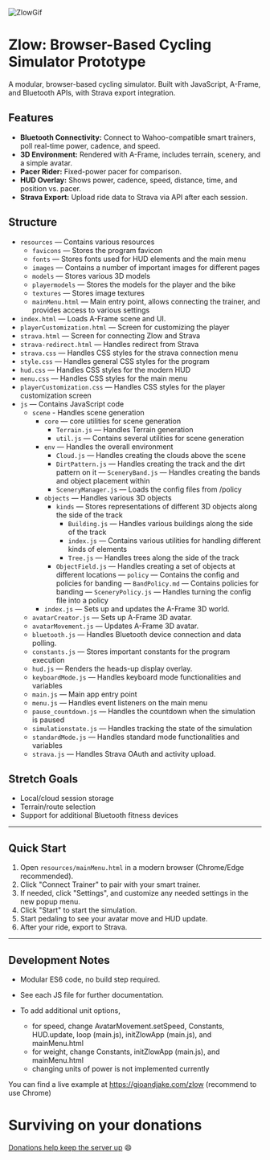 ![ZlowGif](https://github.com/user-attachments/assets/82ad9bf2-1d07-419f-b6dd-87fa9ebbbbb5)

# Zlow: Browser-Based Cycling Simulator Prototype

A modular, browser-based cycling simulator. Built with JavaScript, A-Frame, and Bluetooth APIs, with Strava export integration.

## Features
- **Bluetooth Connectivity:** Connect to Wahoo-compatible smart trainers, poll real-time power, cadence, and speed.
- **3D Environment:** Rendered with A-Frame, includes terrain, scenery, and a simple avatar.
- **Pacer Rider:** Fixed-power pacer for comparison.
- **HUD Overlay:** Shows power, cadence, speed, distance, time, and position vs. pacer.
- **Strava Export:** Upload ride data to Strava via API after each session.

## Structure
- `resources` — Contains various resources
	- `favicons` — Stores the program favicon
	- `fonts` — Stores fonts used for HUD elements and the main menu
	- `images` — Contains a number of important images for different pages
	- `models` — Stores various 3D models
	- `playermodels` — Stores the models for the player and the bike
	- `textures` — Stores image textures
	- `mainMenu.html` — Main entry point, allows connecting the trainer, and provides access to various settings
- `index.html` — Loads A-Frame scene and UI.
- `playerCustomization.html` — Screen for customizing the player
- `strava.html` — Screen for connecting Zlow and Strava
- `strava-redirect.html` — Handles redirect from Strava
- `strava.css` — Handles CSS styles for the strava connection menu
- `style.css` — Handles general CSS styles for the program
- `hud.css` — Handles CSS styles for the modern HUD
- `menu.css` — Handles CSS styles for the main menu
- `playerCustomization.css` — Handles CSS styles for the player customization screen
- `js` — Contains JavaScript code
	- `scene` - Handles scene generation
		- `core` — core utilities for scene generation
			- `Terrain.js` — Handles Terrain generation
			- `util.js` — Contains several utilities for scene generation
		- `env` — Handles the overall environment
			- `Cloud.js` — Handles creating the clouds above the scene
			- `DirtPattern.js` — Handles creating the track and the dirt pattern on it
			— `SceneryBand.js` — Handles creating the bands and object placement within
			- `SceneryManager.js` — Loads the config files from /policy
		- `objects` — Handles various 3D objects
			- `kinds` — Stores representations of different 3D objects along the side of the track
				- `Building.js` — Handles various buildings along the side of the track
				- `index.js` — Contains various utilities for handling different kinds of elements
				- `Tree.js` — Handles trees along the side of the track
			- `ObjectField.js` — Handles creating a set of objects at different locations
			— `policy` — Contains the config and policies for banding
				— `BandPolicy.md` — Contains policies for banding
				— `SceneryPolicy.js` — Handles turning the config file into a policy
		- `index.js` — Sets up and updates the A-Frame 3D world.
    - `avatarCreator.js` — Sets up A-Frame 3D avatar.
	- `avatarMovement.js` — Updates A-Frame 3D avatar.
	- `bluetooth.js` — Handles Bluetooth device connection and data polling.
	- `constants.js` — Stores important constants for the program execution
	- `hud.js` — Renders the heads-up display overlay.
	- `keyboardMode.js` — Handles keyboard mode functionalities and variables
	- `main.js` — Main app entry point
	- `menu.js` — Handles event listeners on the main menu
	- `pause_countdown.js` — Handles the countdown when the simulation is paused
	- `simulationstate.js` — Handles tracking the state of the simulation
	- `standardMode.js` — Handles standard mode functionalities and variables
	- `strava.js` — Handles Strava OAuth and activity upload.

## Stretch Goals
- Local/cloud session storage
- Terrain/route selection
- Support for additional Bluetooth fitness devices

---

## Quick Start
1. Open `resources/mainMenu.html` in a modern browser (Chrome/Edge recommended).
2. Click "Connect Trainer" to pair with your smart trainer.
3. If needed, click "Settings", and customize any needed settings in the new popup menu.
4. Click "Start" to start the simulation.
5. Start pedaling to see your avatar move and HUD update.
6. After your ride, export to Strava.

---

## Development Notes
- Modular ES6 code, no build step required.
- See each JS file for further documentation.

- To add additional unit options, 
	- for speed, change AvatarMovement.setSpeed, Constants, HUD.update, loop (main.js), initZlowApp (main.js), and mainMenu.html
	- for weight, change Constants, initZlowApp (main.js), and mainMenu.html
	- changing units of power is not implemented currently

You can find a live example at https://gioandjake.com/zlow (recommend to use Chrome)

# Surviving on your donations
[Donations help keep the server up](https://paypal.me/jsimonson2013) :smile:
